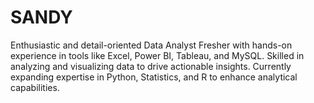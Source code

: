 # SANDY
Enthusiastic and detail-oriented Data Analyst Fresher with hands-on experience in tools like Excel, Power BI, Tableau, and MySQL. Skilled in analyzing and visualizing data to drive actionable insights. Currently expanding expertise in Python, Statistics, and R to enhance analytical capabilities. 
